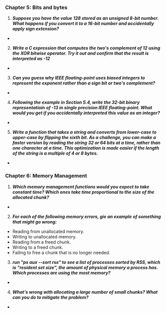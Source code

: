 ### Chapter 5: Bits and bytes


1. _**Suppose you have the value 128 stored as an unsigned 8-bit number. What happens if you convert it to a 16-bit number and accidentally apply sign extension?**_
  *  

2. _**Write a C expression that computes the two's complement of 12 using the XOR bitwise operator. Try it out and confirm that the result is interpreted as -12**_
  * 
  
3. _**Can you guess why IEEE floating-point uses biased integers to represent the exponent rather than a sign bit or two's complement?**_
  * 

4. _**Following the example in Section 5.4, write the 32-bit binary representatioin of -13 in single precision IEEE floating-point. What would you get if you accidentally interpreted this value as an integer?**_
  * 
  
5. _**Write a function that takes a string and converts from lower-case to upper-case by flipping the sixth bit. As a challenge, you can make a faster version by reading the string 32 or 64 bits at a time, rather than one character at a time. This optimization is made easier if the length of the string is a multiple of 4 or 8 bytes.**_
  *



### Chapter 6: Memory Management


1. _**Which memory management functions would you expect to take constant time? Which ones take time proportional to the size of the allocated chunk?**_
  * 
  
2. _**For each of the following memory errors, gie an example of something that might go wrong:**_
  * Reading from unallocated memory.
  * Writing to unallocated memory.
  * Reading from a freed chunk.
  * Writing to a freed chunk.
  * Failing to free a chunk that is no longer needed.
  
3. _**run "ps aux --sort rss" to see a list of processes sorted by RSS, which is "resident set size", the amount of physical memory a process has. Which processes are using the  most memory?**_
  * 
  
4. _**What's wrong with allocating a large number of small chunks? What can you do to mitigate the problem?**_
  * 
  
